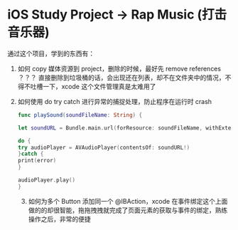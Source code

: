 #  iOS Study Project -> Rap Music (打击音乐器)

通过这个项目，学到的东西有：

1. 如何 copy 媒体资源到 project，删除的时候，最好先 remove references ？？？ 直接删除到垃圾桶的话，会出现还在列表，却不在文件夹中的情况，不得不吐槽一下，xcode 这个文件管理真是太难用了

2. 如何使用 do try catch 进行异常的捕捉处理，防止程序在运行时 crash

    ```swift
    func playSound(soundFileName: String) {
    
    let soundURL = Bundle.main.url(forResource: soundFileName, withExtension: "wav")
    
    do {
    try audioPlayer = AVAudioPlayer(contentsOf: soundURL!)
    }catch {
    print(error)
    }
    
    audioPlayer.play()
    }
   ``` 
   
   3. 如何为多个 Button 添加同一个 @IBAction，xcode 在事件绑定这个上面做的的却很智能，拖拖拽拽就完成了页面元素的获取与事件的绑定，熟练操作之后，非常的便捷


